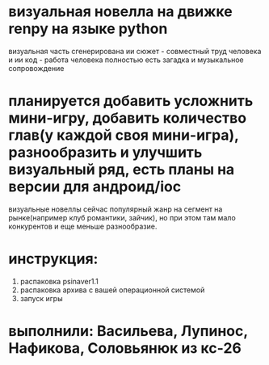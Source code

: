 # визуальная новелла на движке renpy на языке python
визуальная часть сгенерирована ии
сюжет - совместный труд человека и ии
код - работа человека полностью
есть загадка и музыкальное сопровождение
# планируется добавить усложнить мини-игру, добавить количество глав(у каждой своя мини-игра), разнообразить и улучшить визуальный ряд, есть планы на версии для андроид/ioc
визуальные новеллы сейчас популярный жанр на сегмент на рынке(например клуб романтики, зайчик), но при этом там мало конкурентов и еще меньше разнообразие.
# инструкция:
1) распаковка psinaver1.1
2) распаковка архива с вашей операционной системой
3) запуск игры
# выполнили: Васильева, Лупинос, Нафикова, Соловьянюк из кс-26
